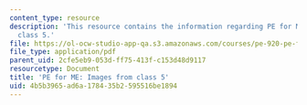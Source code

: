 ```yaml
---
content_type: resource
description: 'This resource contains the information regarding PE for ME: Images from
  class 5.'
file: https://ol-ocw-studio-app-qa.s3.amazonaws.com/courses/pe-920-pe-for-me-spring-2005/4b5b3965ad6a178435b2595516be1894_MITPE_920S05_5.pdf
file_type: application/pdf
parent_uid: 2cfe5eb9-053d-ff75-413f-c153d48d9117
resourcetype: Document
title: 'PE for ME: Images from class 5'
uid: 4b5b3965-ad6a-1784-35b2-595516be1894
---
```

